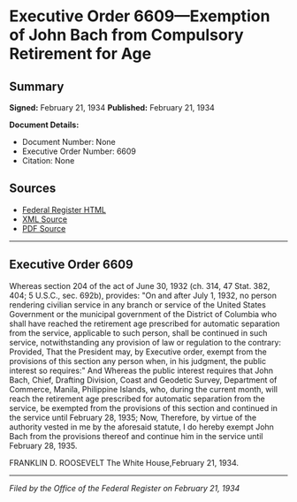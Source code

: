 # Executive Order 6609—Exemption of John Bach from Compulsory Retirement for Age

## Summary

**Signed:** February 21, 1934
**Published:** February 21, 1934

**Document Details:**
- Document Number: None
- Executive Order Number: 6609
- Citation: None

## Sources
- [Federal Register HTML](https://www.presidency.ucsb.edu/documents/executive-order-6609-exemption-john-bach-from-compulsory-retirement-for-age)
- [XML Source](None)
- [PDF Source](None)

---

## Executive Order 6609

Whereas section 204 of the act of June 30, 1932 (ch. 314, 47 Stat. 382, 404; 5 U.S.C., sec. 692b), provides:
"On and after July 1, 1932, no person rendering civilian service in any branch or service of the United States Government or the municipal government of the District of Columbia who shall have reached the retirement age prescribed for automatic separation from the service, applicable to such person, shall be continued in such service, notwithstanding any provision of law or regulation to the contrary: Provided, That the President may, by Executive order, exempt from the provisions of this section any person when, in his judgment, the public interest so requires:"
And Whereas the public interest requires that John Bach, Chief, Drafting Division, Coast and Geodetic Survey, Department of Commerce, Manila, Philippine Islands, who, during the current month, will reach the retirement age prescribed for automatic separation from the service, be exempted from the provisions of this section and continued in the service until February 28, 1935;
Now, Therefore, by virtue of the authority vested in me by the aforesaid statute, I do hereby exempt John Bach from the provisions thereof and continue him in the service until February 28, 1935.

FRANKLIN D. ROOSEVELT
The White House,February 21, 1934.

---

*Filed by the Office of the Federal Register on February 21, 1934*
